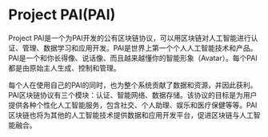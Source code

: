 # 

# Project PAI(PAI)

Project PAI是一个为PAI开发的公有区块链协议，可以用区块链对人工智能进行认证、管理、数据学习和应用开发。PAI是世界上第一个个人人工智能技术和产品。PAI是一个和你长得像、说话像、而且越来越懂你的智能形象（Avatar）。每个PAI都是由原始主人生成、控制和管理。

每个人在使用自己的PAI的同时，也为整个系统贡献了数据和资源，并因此获利。PAI区块链协议有三个模块：认证、智能网络、数据存储。该协议的目标是为用户提供各种个性化人工智能服务，包含社交、个人助理、娱乐和医疗保健等等。PAI区块链也将为其他的人工智能技术提供数据和应用开发平台，促进区块链与人工智能融合。

